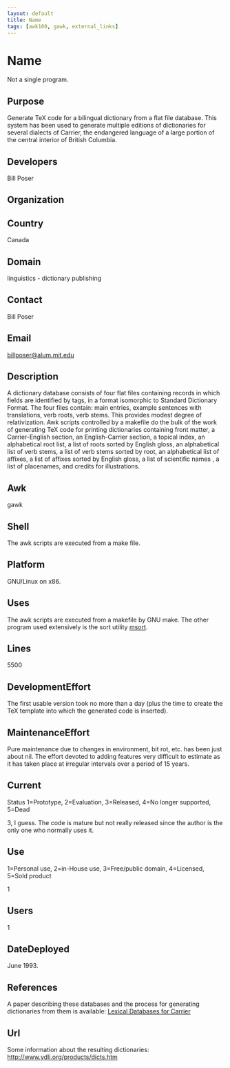 ```yaml
---
layout: default
title: Name
tags: [awk100, gawk, external_links]
---
```


# Name

Not a single program.

## Purpose

Generate TeX code for a bilingual dictionary from a flat file database.
This system has been used to generate multiple editions of dictionaries
for several dialects of Carrier, the endangered language of a large
portion of the central interior of British Columbia.

## Developers

Bill Poser

## Organization

## Country

Canada

## Domain

linguistics - dictionary publishing

## Contact

Bill Poser

## Email

<billposer@alum.mit.edu>

## Description
 
A dictionary database consists of four flat files containing records in
which fields are identified by tags, in a format isomorphic to Standard
Dictionary Format.  The four files contain: main entries, example
sentences with translations, verb roots, verb stems. This provides modest
degree of relativization. Awk scripts controlled by a makefile do the bulk
of the work of generating TeX code for printing dictionaries containing
front matter, a Carrier-English section, an English-Carrier section,
a topical index, an alphabetical root list, a list of roots sorted by
English gloss, an alphabetical list of verb stems, a list of verb stems
sorted by root, an alphabetical list of affixes, a list of affixes sorted
by English gloss, a list of scientific names , a list of placenames,
and credits for illustrations.

## Awk

gawk

## Shell

The awk scripts are executed from a make file.

## Platform

GNU/Linux on x86.

## Uses

The awk scripts are executed from a makefile by GNU make. The other
program used extensively is the sort utility [msort][1].

## Lines

5500

## DevelopmentEffort

The first usable version took no more than a day (plus the time to create
the TeX template into which the generated code is inserted).

## MaintenanceEffort

Pure maintenance due to changes in environment, bit rot, etc. has been
just about nil. The effort devoted to adding features very difficult
to estimate as it has taken place at irregular intervals over a period
of 15 years.

## Current

Status 1=Prototype, 2=Evaluation, 3=Released, 4=No longer supported,
5=Dead

3, I guess. The code is mature but not really released since the author
is the only one who normally uses it.

## Use

1=Personal use, 2=in-House use, 3=Free/public domain, 4=Licensed, 5=Sold product

1

## Users

1

## DateDeployed

June 1993.

## References

A paper describing these databases and the process for generating
dictionaries from them is available: [Lexical Databases for Carrier][2]

## Url

Some information about the resulting dictionaries:
<http://www.ydli.org/products/dicts.htm>

[1]: http://billposer.org/Software/msort.html
[2]: http://www.billposer.org/Papers/carlexdb.pdf
